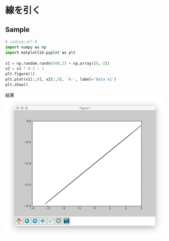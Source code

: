 # 線を引く

## Sample

```python
# coding:utf-8
import numpy as np
import matplotlib.pyplot as plt

x1 = np.random.randn(500,2) + np.array([0,-2])
x2 = x1 * 0.3 - 1
plt.figure(1)
plt.plot(x1[:,0], x2[:,0], 'k-', label='Data x1')
plt.show()
```

結果
![](/img/matplotlib_line.png)

